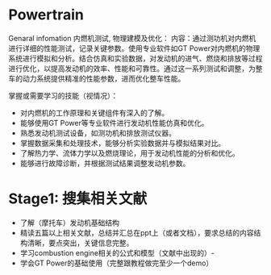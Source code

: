 # Powertrain
Genaral infomation 内燃机测试, 物理建模及优化：
内容：通过测功机对内燃机进行详细的性能测试，记录关键参数。使用专业软件如GT Power对内燃机的物理系统进行模拟和分析。结合仿真和实验数据，对发动机的进气、燃烧和排放等过程进行优化，以提高发动机的效率、性能和可靠性。通过这一系列测试和调整，为整车的动力系统提供精准的性能参数，进而优化整车性能。
	
掌握或需要学习的技能（视情况）：
- 对内燃机的工作原理和关键组件有深入的了解。
- 能够使用GT Power等专业软件进行发动机性能仿真和优化。
- 熟悉发动机测试设备，如测功机和排放测试仪器。
- 掌握数据采集和处理技术，能够分析实验数据并与模拟结果对比。
- 了解热力学、流体力学以及燃烧理论，用于发动机性能的分析和优化。
- 能够进行故障诊断，并根据测试结果调整发动机参数。

# Stage1: 搜集相关文献
- 了解（摩托车）发动机基础结构
- 精读五篇以上相关文献，总结并汇总在ppt上（或者文档），要求总结的内容结构清晰，要点突出，关键信息完整。
- 学习combustion engine相关的公式和模型（文献中出现的）-
- 学会GT Power的基础使用（完整跟教程做完至少一个demo）
